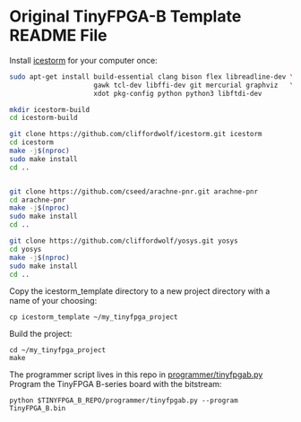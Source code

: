 # Original TinyFPGA-B Template README File

Install [icestorm](http://www.clifford.at/icestorm/) for your computer once:

```sh
sudo apt-get install build-essential clang bison flex libreadline-dev \
                     gawk tcl-dev libffi-dev git mercurial graphviz   \
                     xdot pkg-config python python3 libftdi-dev

mkdir icestorm-build
cd icestorm-build

git clone https://github.com/cliffordwolf/icestorm.git icestorm
cd icestorm
make -j$(nproc)
sudo make install
cd ..


git clone https://github.com/cseed/arachne-pnr.git arachne-pnr
cd arachne-pnr
make -j$(nproc)
sudo make install
cd ..

git clone https://github.com/cliffordwolf/yosys.git yosys
cd yosys
make -j$(nproc)
sudo make install
cd ..


```

Copy the icestorm_template directory to a new project directory with a name of your choosing:

```shell
cp icestorm_template ~/my_tinyfpga_project
```

Build the project:
```shell
cd ~/my_tinyfpga_project
make
```

The programmer script lives in this repo in [programmer/tinyfpgab.py](https://github.com/tinyfpga/TinyFPGA-B-Series/blob/master/programmer/tinyfpgab.py) Program the TinyFPGA B-series board with the bitstream:
```shell
python $TINYFPGA_B_REPO/programmer/tinyfpgab.py --program TinyFPGA_B.bin
```


